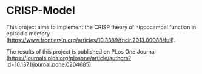 # CRISP-Model

This project aims to implement the CRISP theory of hippocampal function in episodic memory (https://www.frontiersin.org/articles/10.3389/fncir.2013.00088/full).

The results of this project is published on PLos One Journal (https://journals.plos.org/plosone/article/authors?id=10.1371/journal.pone.0204685).
